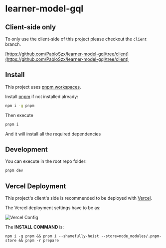 # learner-model-gql

## Client-side only

To only use the client-side of this project please checkout the `client` branch.

[https://github.com/PabloSzx/learner-model-gql/tree/client](https://github.com/PabloSzx/learner-model-gql/tree/client)

## Install

This project uses [pnpm workspaces](https://pnpm.io/workspaces).

Install [pnpm](https://pnpm.io/) if not installed already:

```bash
npm i -g pnpm
```

Then execute

```bash
pnpm i
```

And it will install all the required dependencies

## Development

You can execute in the root repo folder:

```bash
pnpm dev
```

## Vercel Deployment

This project's client's side is recommended to be deployed with [Vercel](https://vercel.com/).

The Vercel deployment settings have to be as:

![Vercel Config](https://i.imgur.com/zdpOYyU.png)

The __INSTALL COMMAND__ is: 

```
npm i -g pnpm && pnpm i --shamefully-hoist --store=node_modules/.pnpm-store && pnpm -r prepare
```